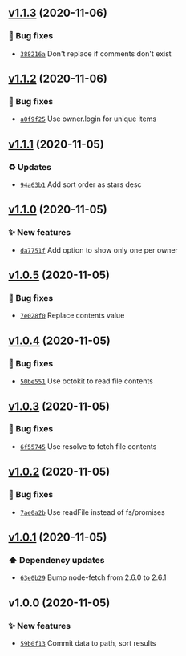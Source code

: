 ## [v1.1.3](https://github.com/koj-co/readme-repos-list/compare/v1.1.2...v1.1.3) (2020-11-06)

### 🐛 Bug fixes

- [`388216a`](https://github.com/koj-co/readme-repos-list/commit/388216a)  Don&#x27;t replace if comments don&#x27;t exist

## [v1.1.2](https://github.com/koj-co/readme-repos-list/compare/v1.1.1...v1.1.2) (2020-11-06)

### 🐛 Bug fixes

- [`a0f9f25`](https://github.com/koj-co/readme-repos-list/commit/a0f9f25)  Use owner.login for unique items

## [v1.1.1](https://github.com/koj-co/readme-repos-list/compare/v1.1.0...v1.1.1) (2020-11-05)

### ♻️ Updates

- [`94a63b1`](https://github.com/koj-co/readme-repos-list/commit/94a63b1)  Add sort order as stars desc

## [v1.1.0](https://github.com/koj-co/readme-repos-list/compare/v1.0.5...v1.1.0) (2020-11-05)

### ✨ New features

- [`da7751f`](https://github.com/koj-co/readme-repos-list/commit/da7751f)  Add option to show only one per owner

## [v1.0.5](https://github.com/koj-co/readme-repos-list/compare/v1.0.4...v1.0.5) (2020-11-05)

### 🐛 Bug fixes

- [`7e028f0`](https://github.com/koj-co/readme-repos-list/commit/7e028f0)  Replace contents value

## [v1.0.4](https://github.com/koj-co/readme-repos-list/compare/v1.0.3...v1.0.4) (2020-11-05)

### 🐛 Bug fixes

- [`50be551`](https://github.com/koj-co/readme-repos-list/commit/50be551)  Use octokit to read file contents

## [v1.0.3](https://github.com/koj-co/readme-repos-list/compare/v1.0.2...v1.0.3) (2020-11-05)

### 🐛 Bug fixes

- [`6f55745`](https://github.com/koj-co/readme-repos-list/commit/6f55745)  Use resolve to fetch file contents

## [v1.0.2](https://github.com/koj-co/readme-repos-list/compare/v1.0.1...v1.0.2) (2020-11-05)

### 🐛 Bug fixes

- [`7ae0a2b`](https://github.com/koj-co/readme-repos-list/commit/7ae0a2b)  Use readFile instead of fs/promises

## [v1.0.1](https://github.com/koj-co/readme-repos-list/compare/v1.0.0...v1.0.1) (2020-11-05)

### ⬆️ Dependency updates

- [`63e0b29`](https://github.com/koj-co/readme-repos-list/commit/63e0b29)  Bump node-fetch from 2.6.0 to 2.6.1

## v1.0.0 (2020-11-05)

### ✨ New features

- [`59b0f13`](https://github.com/koj-co/readme-repos-list/commit/59b0f13)  Commit data to path, sort results
